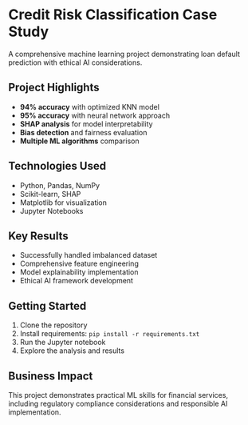 # Credit Risk Classification Case Study

A comprehensive machine learning project demonstrating loan default prediction with ethical AI considerations.

## Project Highlights
- **94% accuracy** with optimized KNN model
- **95% accuracy** with neural network approach
- **SHAP analysis** for model interpretability
- **Bias detection** and fairness evaluation
- **Multiple ML algorithms** comparison

## Technologies Used
- Python, Pandas, NumPy
- Scikit-learn, SHAP
- Matplotlib for visualization
- Jupyter Notebooks

## Key Results
- Successfully handled imbalanced dataset
- Comprehensive feature engineering
- Model explainability implementation
- Ethical AI framework development

## Getting Started
1. Clone the repository
2. Install requirements: `pip install -r requirements.txt`
3. Run the Jupyter notebook
4. Explore the analysis and results

## Business Impact
This project demonstrates practical ML skills for financial services, including regulatory compliance considerations and responsible AI implementation.
